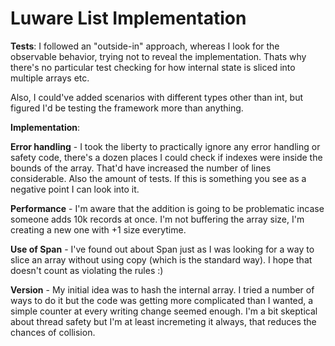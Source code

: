 # Luware List Implementation

<b>Tests</b>: 
I followed an "outside-in" approach, whereas I look for the observable behavior, trying not to reveal the implementation. Thats why there's no particular test checking for how
internal state is sliced into multiple arrays etc. 

Also, I could've added scenarios with different types other than int, but figured I'd be testing the framework more than anything.

<b>Implementation</b>:

  <b>Error handling</b> - I took the liberty to practically ignore any error handling or safety code, there's a dozen places I could check if indexes were inside the bounds of the array. 
  That'd have increased the number of lines considerable. Also the amount of tests. If this is something you see as a negative point I can look into it.
  
  <b>Performance</b> - I'm aware that the addition is going to be problematic incase someone adds 10k records at once. I'm not buffering the array size, I'm creating a new one with +1 size 
  everytime. 
  
  <b>Use of Span</b> - I've found out about Span just as I was looking for a way to slice an array without using copy (which is the standard way). I hope that doesn't count as violating the rules :)
  
  <b>Version</b> - My initial idea was to hash the internal array. I tried a number of ways to do it but the code was getting more complicated than I wanted, a simple counter at every writing change seemed enough. I'm a bit skeptical about thread safety but I'm at least incremeting it always, that reduces the chances of collision. 
  
 
